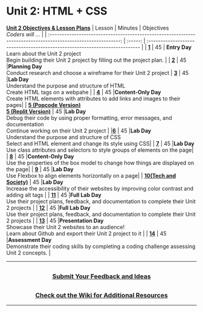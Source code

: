 # Unit 2: HTML + CSS 
[**Unit 2 Objectives & Lesson Plans**](https://docs.google.com/document/d/1aQgzZG1i2CDYWKFFlbbGyf7eKBs-kejYFSNduLf6MZY/edit#)
|                                              Lesson                                                     | Minutes | Objectives<br> _Coders will ..._                                            |
| :-----------------------------------------------------------------------------------------------------------: | :-----: | :-------------------------------------------------------------------------- |
| [**1**](https://docs.google.com/presentation/d/1JvZgpIxsVr-j62U0FTkCb9ZXHoCrWtN3G4MJJhzfCcw/edit#slide=id.gddba4abcce_0_0) |   45    | **Entry Day**</br>Learn about the Unit 2 project</br>Begin building their Unit 2 project by filling out the project plan.                                       |
| [**2**](https://docs.google.com/presentation/d/1iMhqw_xUhqRdPW45X7quzlNuPbTJW7WSoDQ8KKV8sCY/edit#slide=id.gddba4abcce_0_0) |   45    |**Planning Day**</br> Conduct research and choose a wireframe for their Unit 2 project
| [**3**](https://docs.google.com/presentation/d/1fazXeWssc6DS1msKHKI4wY5ijF21TbjuB5I8anUUaMs/edit) |   45    |**Lab Day**</br> Understand the purpose and structure of HTML</br>Create HTML tags on a webpahe           |
| [**4**](https://docs.google.com/presentation/d/14Ql2g-I_uW6klFs0ZoNp7D-94-k4o6L9UMasnEFAScU/edit#slide=id.gddba4abcce_0_0) |   45    |**Content-Only Day**</br> Create HTML elements with attributes to add links and images to their pages|
| [**5 (Popcode Version)**](https://docs.google.com/presentation/d/1mGbKRLlRzv142dnGDYYkbp3Jh8efcxc28ZtCd7pyJ4o/edit#slide=id.gddba4abcce_0_0)</br>[**5 (Replit Version)**](https://docs.google.com/presentation/d/1d5P22sgDO_MweSiFrWFWpmlwQeOri_t0U_TCgp-KglA/edit) |   45    |**Lab Day**</br> Debug their code by using proper formatting, error messages, and documentation</br>Continue working on their Unit 2 project |
|[**6**](https://docs.google.com/presentation/d/193q79gNpB-QG_TPDrdi3QGQoKeaD95SLxhT9f_rUcCc/edit#slide=id.gddba4abcce_0_0) |   45    |**Lab Day**</br>Understand the purpose and structure of CSS</br>Select and HTML element and change its style using CSS|
| [**7**](https://docs.google.com/presentation/d/1HJfv18zsgUOcUqt6THCgRzReGU3QaUZ8UZI6wdTAzXo/edit#slide=id.gddba4abcce_0_0) |   45    |**Lab Day**</br>Use class attributes and selectors to style groups of elements on the page|
| [**8**](https://docs.google.com/presentation/d/1SQ-25V0Si9wKxRK9YlBhVKCKO1iGk4MS1SaK0t4S69U/edit#slide=id.gddba4abcce_0_0) |   45    |**Content-Only Day**</br>Use the properties of the box model to change how things are displayed on the page|
| [**9**](https://docs.google.com/presentation/d/1gn0Fj9Vgt7zUcMFdI0oY2kxeoMFRmnj4g9rU1iDeokM/edit#slide=id.gddba4abcce_0_0) |   45    |**Lab Day**</br>Use Flexbox to align elements horizontally on a page|
| [**10(Tech and Society)**](https://docs.google.com/presentation/d/1_VTCn9Ay6i7SaX8PFNh2S1JxDHcW0_swFo29LUi04rs/edit#slide=id.gddba4abcce_0_0) |   45    |**Lab Day**</br>Increase the accessibility of their websites by improving color contrast and adding alt tags |
| [**11**](https://docs.google.com/presentation/d/1jefBoUaftuZ-22JZ42fuNs7OHyVKMs9T9bL2hOB8WrM/edit#slide=id.gddba4abcce_0_0) |   45    |**Full Lab Day**</br>Use their project plans, feedback, and documentation to complete their Unit 2 projects |
| [**12**](https://docs.google.com/presentation/d/1mQvP55BWZiU4Cjk0fGa4pIuRiTnWo8DqZPuPMfHD33k/edit#slide=id.gddba4abcce_0_0) |   45    |**Full Lab Day**</br>Use their project plans, feedback, and documentation to complete their Unit 2 projects |
| [**13**](https://docs.google.com/presentation/d/1AQGsARL6qaL73MIvDvRtPQFlcUnX5Ov5c-cWrrSBxoM/edit#slide=id.gddba4abcce_0_0) |   45    |**Presentation Day**</br>Showcase their Unit 2 websites to an audience!</br> Learn about Github and export their Unit 2 project to it |
| [**14**](https://docs.google.com/presentation/d/12AJNog-bSdr5rn3bVR1RwPL4qO1rqyadxXU4M9ehb1M/edit#slide=id.gddba4abcce_0_0) |   45    |**Assessment Day**</br>Demonstrate their coding skills by completing a coding challenge assessing Unit 2 concepts. |


---
## <h3 align="center"><a href="https://docs.google.com/forms/d/e/1FAIpQLSeQPPd3u1y_vV9426DjRjgzQHrzsMAIbdsGCxEU5uRj3bTleQ/viewform?usp=sf_link">Submit Your Feedback and Ideas</a></h3>

## <h3 align="center"><a href="https://github.com/itscodenation/curriculum-21-22/wiki">Check out the Wiki for Additional Resources</a></h3>

---
